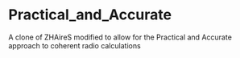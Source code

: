 # Practical_and_Accurate
A clone of ZHAireS modified to allow for the Practical and Accurate approach to coherent radio calculations
